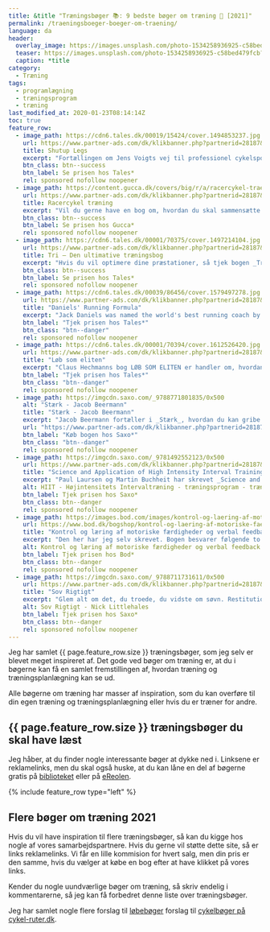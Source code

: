 ```yaml
---
title: &title "Træningsbøger 📚: 9 bedste bøger om træning 💪 [2021]"
permalink: /traeningsboeger-boeger-om-traening/
language: da
header:
  overlay_image: https://images.unsplash.com/photo-1534258936925-c58bed479fcb?ixid=MXwxMjA3fDB8MHxwaG90by1wYWdlfHx8fGVufDB8fHw%3D&ixlib=rb-1.2.1&auto=format&fit=crop&w=1989&q=80
  teaser: https://images.unsplash.com/photo-1534258936925-c58bed479fcb?ixid=MXwxMjA3fDB8MHxwaG90by1wYWdlfHx8fGVufDB8fHw%3D&ixlib=rb-1.2.1&auto=format&fit=crop&w=400&q=80
  caption: *title
category:
  - Træning
tags:
  - programlægning
  - træningsprogram
  - træning
last_modified_at: 2020-01-23T08:14:14Z
toc: true
feature_row:
  - image_path: https://cdn6.tales.dk/00019/15424/cover.1494853237.jpg
    url: https://www.partner-ads.com/dk/klikbanner.php?partnerid=28187&bannerid=55214&htmlurl=https://tales.dk/shut-up-legs-mit-vilde-ridt-med-og-uden-cyklen_jens-voigt_9788740616811
    title: Shutup Legs
    excerpt: "Fortællingen om Jens Voigts vej til professionel cykelsport er bemærkelsesværdig. Lige fra hans opvækst i Østtyskland, hvor Tour de France blot var noget, man hørte rygter om, til den sene professionelle debut i 1997 og de mange bedrifter, der fulgte på landevejene i de efterfølgende år."
    btn_class: btn--success
    btn_label: Se prisen hos Tales*
    rel: sponsored nofollow noopener
  - image_path: https://content.gucca.dk/covers/big/r/a/racercykel-traening_280085.jpg
    url: https://www.partner-ads.com/dk/klikbanner.php?partnerid=28187&bannerid=9399&htmlurl=https://www.gucca.dk/racercykel-traening-bog-p280085
    title: Racercykel træning
    excerpt: "Vil du gerne have en bog om, hvordan du skal sammensætte din træning, kost og øvelser for at optimere din performance, så kan cykelbogen _Racercykel træning_anbefales. I bogen bliver du guidet igennem flere forskellige niveauer af din cykeltræning – ligefra det basale om til det mere avanceret såsom hvordan du fx optimerer din restituering."
    btn_class: btn--success
    btn_label: Se prisen hos Gucca*
    rel: sponsored nofollow noopener
  - image_path: https://cdn6.tales.dk/00001/70375/cover.1497214104.jpg
    url: https://www.partner-ads.com/dk/klikbanner.php?partnerid=28187&bannerid=55214&htmlurl=https://tales.dk/tri_torbjoern-sindballe_9788702129410
    title: Tri – Den ultimative træningsbog
    excerpt: "Hvis du vil optimere dine præstationer, så tjek bogen _Tri – Den ultimative træningsbog_. Bogen henvender sig godt nok til triatlonudøvere, men er stadig meget brugbar for almindelige landevejscyklister. Bogens tips om teknik, træning, ernæring og psykologi sagtens kan videreføres over til landevejscyklister."
    btn_class: btn--success
    btn_label: Se prisen hos Tales*
    rel: sponsored nofollow noopener
  - image_path: https://cdn6.tales.dk/00039/86456/cover.1579497278.jpg
    url: https://www.partner-ads.com/dk/klikbanner.php?partnerid=28187&bannerid=55214&htmlurl=https://tales.dk/daniels-running-formula_jack-daniels_9781450431835
    title: "Daniels' Running Formula"
    excerpt: "Jack Daniels was named the world's best running coach by Runner's World magazine, and his best-selling book, Daniels' Running Formula, shows you why. Whether your race of choice is the 800 meters, the marathon, or anything in between, Daniels' Running Formula, Third Edition, offers a proven recipe for success."
    btn_label: "Tjek prisen hos Tales*"
    btn_class: "btn--danger"
    rel: sponsored nofollow noopener
  - image_path: https://cdn6.tales.dk/00001/70394/cover.1612526420.jpg
    url: https://www.partner-ads.com/dk/klikbanner.php?partnerid=28187&bannerid=55214&htmlurl=https://tales.dk/loeb-som-eliten_claus-hechmann_9788702160390
    title: "Løb som eliten"
    excerpt: "Claus Hechmanns bog LØB SOM ELITEN er handler om, hvordan du skal træne for at blive en hurtigere løber og få mest muligt ud af dit potentiale. Bogen indeholder fem specialdesignede 12-ugers programmer til distancerne 5 km, 10 km og helt op til maraton."
    btn_label: "Tjek prisen hos Tales*"
    btn_class: "btn--danger"
    rel: sponsored nofollow noopener
  - image_path: https://imgcdn.saxo.com/_9788771801835/0x500
    alt: "Stærk - Jacob Beermann"
    title: "Stærk - Jacob Beermann"
    excerpt: "Jacob Beermann fortæller i _Stærk_, hvordan du kan gribe styrketræning an i styrkeløft. Du får en god beskrivelse af, hvordan du bygger træning op og udfører de forskellige løft. Med bogen får du også eksklusiv adgang til en Facebookgrupppe, og du får et træningsprogram på 16 uger."
    url: "https://www.partner-ads.com/dk/klikbanner.php?partnerid=28187&bannerid=43264&htmlurl=https://www.saxo.com/dk/staerk_jacob-beermann_haeftet_9788771801835"
    btn_label: "Køb bogen hos Saxo*"
    btn_class: "btn--danger"
    rel: sponsored nofollow noopener
  - image_path: https://imgcdn.saxo.com/_9781492552123/0x500
    url: https://www.partner-ads.com/dk/klikbanner.php?partnerid=28187&bannerid=43264&htmlurl=https://www.saxo.com/dk/science-and-application-of-high-intensity-interval-training_paul-laursen_hardback_9781492552123
    title: "Science and Application of High Intensity Interval Training"
    excerpt: "Paul Laursen og Martin Buchheit har skrevet _Science and Application of High-Intensity Interval Training_, som er _must-have_ for alle coaches, trænere, fysiologer og researchers, der bruger HIIT - high-intensity interval training - som en del af deres arbejdsområde og laver træning og træningsprogrammer."
    alt: HIIT - Højintensitets Intervaltræning - træningsprogram - træning
    btn_label: Tjek prisen hos Saxo*
    btn_class: btn--danger
    rel: sponsored nofollow noopener
  - image_path: https://images.bod.com/images/kontrol-og-laering-af-motoriske-faerdigheder-og-verbal-feedback-lars-olesen-9788743011378.jpg/500/500/Kontrol_og_l%C3%A6ring_af_motoriske_f%C3%A6rdigheder_og_verbal_feedback.jpg
    url: https://www.bod.dk/bogshop/kontrol-og-laering-af-motoriske-faerdigheder-og-verbal-feedback-lars-olesen-9788743011378
    title: "Kontrol og læring af motoriske færdigheder og verbal feedback"
    excerpt: "Den her har jeg selv skrevet. Bogen besvarer følgende to spørgsmål: (1) Hvordan kan komplicerede, hurtige færdigheder tænkes at være kontrolleret, og hvordan kan påvirkningen og læringen i dette kontrolsystem tænkes at foregå? (2) Hvordan kan underviseren verbalt give feedback på udøverens præstation af en kompliceret, hurtig færdighed for at skabe den bedst mulige motoriske læring hos udøveren?"
    alt: Kontrol og læring af motoriske færdigheder og verbal feedback
    btn_label: Tjek prisen hos Bod*
    btn_class: btn--danger
    rel: sponsored nofollow noopener
  - image_path: https://imgcdn.saxo.com/_9788711731611/0x500
    url: https://www.partner-ads.com/dk/klikbanner.php?partnerid=28187&bannerid=43264&htmlurl=https://www.saxo.com/dk/sov-rigtigt_nick-littlehales_epub_9788711724569
    title: "Sov Rigtigt"
    excerpt: "Glem alt om det, du troede, du vidste om søvn. Restitution er noget, der kan foregå hele døgnet rundt, ikke kun om natten – restitutionsprocessen er en konstant rytme, som vi alle må lære at følge. Så hvis du vil starte i dag, betyder det lige nu – ikke når du går i seng i aften. - Nick Littlehales"
    alt: Sov Rigtigt - Nick Littlehales
    btn_label: Tjek prisen hos Saxo*
    btn_class: btn--danger
    rel: sponsored nofollow noopener
---
```


Jeg har samlet {{ page.feature_row.size }} træningsbøger, som jeg selv er blevet meget inspireret af. Det gode ved bøger om træning er, at du i bøgerne kan få en samlet fremstillingen af, hvordan træning og træningsplanlægning kan se ud.

Alle bøgerne om træning har masser af inspiration, som du kan overføre til din egen træning og træningsplanlægning eller hvis du er træner for andre.

## {{ page.feature_row.size }} træningsbøger du skal have læst

 Jeg håber, at du finder nogle interessante bøger at dykke ned i. Linksene er reklamelinks, men du skal også huske, at du kan låne en del af bøgerne gratis på [biblioteket](https://bibliotek.dk/) eller på [eReolen](https://ereolen.dk/).

{% include feature_row type="left" %}

## Flere bøger om træning 2021

Hvis du vil have inspiration til flere træningsbøger, så kan du kigge hos nogle af vores samarbejdspartnere. Hvis du gerne vil støtte dette site, så er links reklamelinks. Vi får en lille kommision for hvert salg, men din pris er den samme, hvis du vælger at købe en bog efter at have klikket på vores links.

Kender du nogle uundværlige bøger om træning, så skriv endelig i kommentarerne, så jeg kan få forbedret denne liste over træningsbøger.

Jeg har samlet nogle flere forslag til [løbebøger](/loebeboeger-boeger-om-loeb/) forslag til [cykelbøger på cykel-ruter.dk](https://www.cykel-ruter.dk/cykelboeger-bedste-boeger-om-cykling/).
